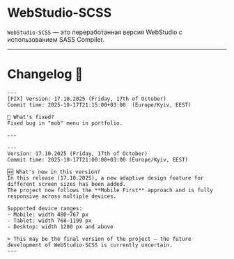 # WebStudio-SCSS

`WebStudio-SCSS` — это переработанная версия WebStudio с использованием SASS Compiler.

---

# Changelog 📝

```text
---
[FIX] Version: 17.10.2025 (Friday, 17th of October)
Commit time: 2025-10-17T21:15:00+03:00  (Europe/Kyiv, EEST)

🔧 What's fixed?
Fixed bug in "mob" menu in portfolio.

---
```

```text
---
Version: 17.10.2025 (Friday, 17th of October)
Commit time: 2025-10-17T21:00:00+03:00 (Europe/Kyiv, EEST)

🆕 What's new in this version?
In this release (17.10.2025), a new adaptive design feature for different screen sizes has been added.
The project now follows the **Mobile First** approach and is fully responsive across multiple devices.

Supported device ranges:
- Mobile: width 480–767 px
- Tablet: width 768–1199 px
- Desktop: width 1200 px and above

> This may be the final version of the project — the future development of WebStudio-SCSS is currently uncertain.
---
```
